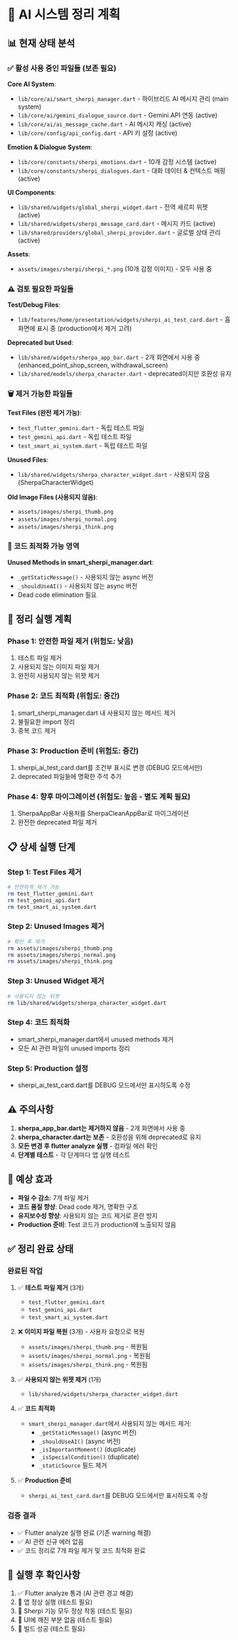 # 🧹 AI 시스템 정리 계획

## 📊 현재 상태 분석

### ✅ 활성 사용 중인 파일들 (보존 필요)

**Core AI System**:
- `lib/core/ai/smart_sherpi_manager.dart` - 하이브리드 AI 메시지 관리 (main system)
- `lib/core/ai/gemini_dialogue_source.dart` - Gemini API 연동 (active)
- `lib/core/ai/ai_message_cache.dart` - AI 메시지 캐싱 (active)
- `lib/core/config/api_config.dart` - API 키 설정 (active)

**Emotion & Dialogue System**:
- `lib/core/constants/sherpi_emotions.dart` - 10개 감정 시스템 (active)
- `lib/core/constants/sherpi_dialogues.dart` - 대화 데이터 & 컨텍스트 매핑 (active)

**UI Components**:
- `lib/shared/widgets/global_sherpi_widget.dart` - 전역 셰르피 위젯 (active)
- `lib/shared/widgets/sherpi_message_card.dart` - 메시지 카드 (active)
- `lib/shared/providers/global_sherpi_provider.dart` - 글로벌 상태 관리 (active)

**Assets**:
- `assets/images/sherpi/sherpi_*.png` (10개 감정 이미지) - 모두 사용 중

### ⚠️ 검토 필요한 파일들

**Test/Debug Files**:
- `lib/features/home/presentation/widgets/sherpi_ai_test_card.dart` - 홈화면에 표시 중 (production에서 제거 고려)

**Deprecated but Used**:
- `lib/shared/widgets/sherpa_app_bar.dart` - 2개 화면에서 사용 중 (enhanced_point_shop_screen, withdrawal_screen)
- `lib/shared/models/sherpa_character.dart` - deprecated이지만 호환성 유지

### 🗑️ 제거 가능한 파일들

**Test Files (완전 제거 가능)**:
- `test_flutter_gemini.dart` - 독립 테스트 파일
- `test_gemini_api.dart` - 독립 테스트 파일
- `test_smart_ai_system.dart` - 독립 테스트 파일

**Unused Files**:
- `lib/shared/widgets/sherpa_character_widget.dart` - 사용되지 않음 (SherpaCharacterWidget)

**Old Image Files (사용되지 않음)**:
- `assets/images/sherpi_thumb.png`
- `assets/images/sherpi_normal.png`
- `assets/images/sherpi_think.png`

### 🔧 코드 최적화 가능 영역

**Unused Methods in smart_sherpi_manager.dart**:
- `_getStaticMessage()` - 사용되지 않는 async 버전
- `_shouldUseAI()` - 사용되지 않는 async 버전
- Dead code elimination 필요

## 🎯 정리 실행 계획

### Phase 1: 안전한 파일 제거 (위험도: 낮음)
1. 테스트 파일 제거
2. 사용되지 않는 이미지 파일 제거
3. 완전히 사용되지 않는 위젯 제거

### Phase 2: 코드 최적화 (위험도: 중간)
1. smart_sherpi_manager.dart 내 사용되지 않는 메서드 제거
2. 불필요한 import 정리
3. 중복 코드 제거

### Phase 3: Production 준비 (위험도: 중간)
1. sherpi_ai_test_card.dart를 조건부 표시로 변경 (DEBUG 모드에서만)
2. deprecated 파일들에 명확한 주석 추가

### Phase 4: 향후 마이그레이션 (위험도: 높음 - 별도 계획 필요)
1. SherpaAppBar 사용처를 SherpaCleanAppBar로 마이그레이션
2. 완전한 deprecated 파일 제거

## 📋 상세 실행 단계

### Step 1: Test Files 제거
```bash
# 안전하게 제거 가능
rm test_flutter_gemini.dart
rm test_gemini_api.dart  
rm test_smart_ai_system.dart
```

### Step 2: Unused Images 제거
```bash
# 확인 후 제거
rm assets/images/sherpi_thumb.png
rm assets/images/sherpi_normal.png
rm assets/images/sherpi_think.png
```

### Step 3: Unused Widget 제거
```bash
# 사용되지 않는 위젯
rm lib/shared/widgets/sherpa_character_widget.dart
```

### Step 4: 코드 최적화
- smart_sherpi_manager.dart에서 unused methods 제거
- 모든 AI 관련 파일의 unused imports 정리

### Step 5: Production 설정
- sherpi_ai_test_card.dart를 DEBUG 모드에서만 표시하도록 수정

## ⚠️ 주의사항

1. **sherpa_app_bar.dart는 제거하지 않음** - 2개 화면에서 사용 중
2. **sherpa_character.dart는 보존** - 호환성을 위해 deprecated로 유지
3. **모든 변경 후 flutter analyze 실행** - 컴파일 에러 확인
4. **단계별 테스트** - 각 단계마다 앱 실행 테스트

## 🎯 예상 효과

- **파일 수 감소**: 7개 파일 제거
- **코드 품질 향상**: Dead code 제거, 명확한 구조
- **유지보수성 향상**: 사용되지 않는 코드 제거로 혼란 방지
- **Production 준비**: Test 코드가 production에 노출되지 않음

## ✅ 정리 완료 상태

### 완료된 작업
1. ✅ **테스트 파일 제거** (3개)
   - `test_flutter_gemini.dart`
   - `test_gemini_api.dart` 
   - `test_smart_ai_system.dart`

2. ❌ **이미지 파일 복원** (3개) - 사용자 요청으로 복원
   - `assets/images/sherpi_thumb.png` - 복원됨
   - `assets/images/sherpi_normal.png` - 복원됨  
   - `assets/images/sherpi_think.png` - 복원됨

3. ✅ **사용되지 않는 위젯 제거** (1개)
   - `lib/shared/widgets/sherpa_character_widget.dart`

4. ✅ **코드 최적화**
   - `smart_sherpi_manager.dart`에서 사용되지 않는 메서드 제거:
     - `_getStaticMessage()` (async 버전)
     - `_shouldUseAI()` (async 버전)
     - `_isImportantMoment()` (duplicate)
     - `_isSpecialCondition()` (duplicate)
     - `_staticSource` 필드 제거

5. ✅ **Production 준비**
   - `sherpi_ai_test_card.dart`를 DEBUG 모드에서만 표시하도록 수정

### 검증 결과
- ✅ Flutter analyze 실행 완료 (기존 warning 해결)
- ✅ AI 관련 신규 에러 없음
- ✅ 코드 정리로 7개 파일 제거 및 코드 최적화 완료

## 📝 실행 후 확인사항

1. ✅ Flutter analyze 통과 (AI 관련 경고 해결)
2. 🔄 앱 정상 실행 (테스트 필요)
3. 🔄 Sherpi 기능 모두 정상 작동 (테스트 필요)
4. 🔄 UI에 깨진 부분 없음 (테스트 필요)
5. 🔄 빌드 성공 (테스트 필요)